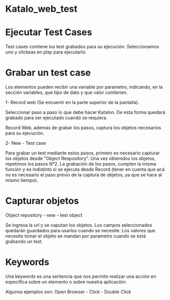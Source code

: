 # Katalo_web_test

# Ejecutar Test Cases

Test cases contiene los test grabados para su ejecución. Seleccionamos uno y clickeas en play para ejecutarlo. 

# Grabar un test case

Los elementos pueden recibir una variable por parametro, indicando, en la sección variables, que tipo de dato y que valor contienen.

1- Record web (Se encuentr en la parte superior de la pantalla).

Seleccionar paso a paso lo que debe hacer Katalon. De esta forma quedará grabado para ser ejecutado cuando se requiera. 

Record Web, además de grabar los pasos, captura los objetos necesarios para su ejecución.

2- New - Test case

Para grabar un test mediante estos pasos, primero es necesario capturar los objetos desde "Object Respository".
Una vez obtenidos los objetos, repetimos los pasos N°2. La grabación de los pasos, cumplen la misma función y es indistinto si se ejecuta desde Record (tener en cuenta que 
acá no es necesario el paso previo de la captura de objetos, ya que se hace al mismo tiempo). 

# Capturar objetos

Object repository - new - test object

Se ingresa la url y se caputan los objetos. Los campos seleccionados quedarán guardados para usarlos cuando se necesite. Los valores que necesite tomar el objeto se mandan por 
parametro cuando se está grabando un test.

# Keywords
Una keywords es una sentencia que nos permite realizar una acción en específica sobre un elemento o sobre nuestra aplicación:

Algunos ejemplos son: Open Browser - Click - Double Click
